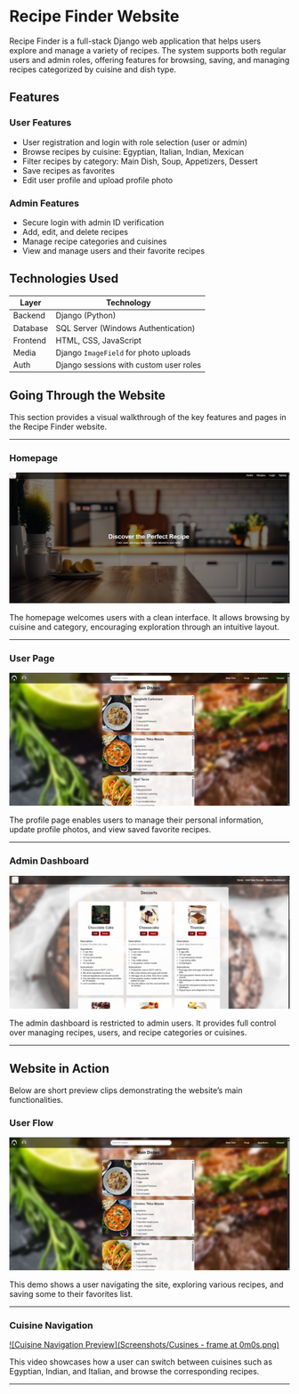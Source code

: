# Recipe Finder Website

Recipe Finder is a full-stack Django web application that helps users explore and manage a variety of recipes. The system supports both regular users and admin roles, offering features for browsing, saving, and managing recipes categorized by cuisine and dish type.

## Features

### User Features
- User registration and login with role selection (user or admin)
- Browse recipes by cuisine: Egyptian, Italian, Indian, Mexican
- Filter recipes by category: Main Dish, Soup, Appetizers, Dessert
- Save recipes as favorites
- Edit user profile and upload profile photo

### Admin Features
- Secure login with admin ID verification
- Add, edit, and delete recipes
- Manage recipe categories and cuisines
- View and manage users and their favorite recipes

## Technologies Used

| Layer     | Technology                      |
|-----------|----------------------------------|
| Backend   | Django (Python)                 |
| Database  | SQL Server (Windows Authentication) |
| Frontend  | HTML, CSS, JavaScript          |
| Media     | Django `ImageField` for photo uploads |
| Auth      | Django sessions with custom user roles |

## Going Through the Website

This section provides a visual walkthrough of the key features and pages in the Recipe Finder website.

---

### Homepage
![Homepage](screenshots/Home.png)

The homepage welcomes users with a clean interface. It allows browsing by cuisine and category, encouraging exploration through an intuitive layout.

---

### User Page
![User Profile](Screenshots/User.png)

The profile page enables users to manage their personal information, update profile photos, and view saved favorite recipes.

---

### Admin Dashboard
![Admin Dashboard](Screenshots/Admin.png)

The admin dashboard is restricted to admin users. It provides full control over managing recipes, users, and recipe categories or cuisines.

---

## Website in Action

Below are short preview clips demonstrating the website’s main functionalities.

### User Flow
[![User Flow Preview](Screenshots/User.png)](Screenshots/user.mp4)

This demo shows a user navigating the site, exploring various recipes, and saving some to their favorites list.

---

### Cuisine Navigation
[![Cuisine Navigation Preview](Screenshots/Cusines - frame at 0m0s.png)](screenshots/Cuisines.mp4)

This video showcases how a user can switch between cuisines such as Egyptian, Indian, and Italian, and browse the corresponding recipes.

---







